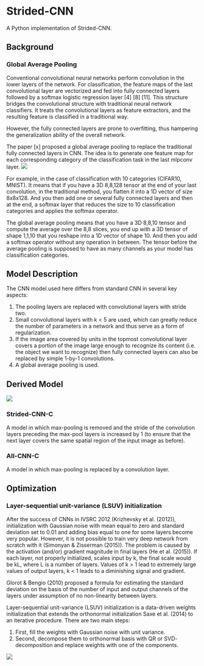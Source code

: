 # Strided-CNN

A Python implementation of Strided-CNN.

## Background
### Global Average Pooling
Conventional convolutional neural networks perform convolution in the lower layers of the network. For classification, the feature maps of the last convolutional layer are vectorized and fed into fully connected layers followed by a softmax logistic regression layer [4] [8] [11]. This structure bridges the convolutional structure with traditional neural network classifiers. It treats the convolutional layers as feature extractors, and the resulting feature is classified in a traditional way.

However, the fully connected layers are prone to overfitting, thus hampering the generalization ability of the overall network. 

The paper [x] proposed a global average pooling to replace the traditional fully connected layers in CNN. The idea is to generate one feature map for each corresponding category of the classification task in the last mlpconv layer. 
![](https://www.researchgate.net/profile/Pantelis_Kaplanoglou/publication/318277197/figure/fig10/AS:513490781966337@1499437150580/Figure-16-Global-average-pooling-layer-replacing-the-fully-connected-layers-The-output.ppm)

For example, in the case of classification with 10 categories (CIFAR10, MNIST). It means that if you have a 3D 8,8,128 tensor at the end of your last convolution, in the traditional method, you flatten it into a 1D vector of size 8x8x128. And you then add one or several fully connected layers and then at the end, a softmax layer that reduces the size to 10 classification categories and applies the softmax operator.

The global average pooling means that you have a 3D 8,8,10 tensor and compute the average over the 8,8 slices, you end up with a 3D tensor of shape 1,1,10 that you reshape into a 1D vector of shape 10. And then you add a softmax operator without any operation in between. The tensor before the average pooling is supposed to have as many channels as your model has classification categories.

## Model Description
The CNN model used here differs from standard CNN in several key aspects:
1. The pooling layers are replaced with convolutional layers with stride two.
2. Small convolutional layers with k < 5 are used, which can greatly reduce the number of parameters in a network and thus serve as a form of regularization.
3. If the image area covered by units in the topmost convolutional layer covers a portion of the image large enough to recognize its content (i.e. the object we want to recognize) then fully connected layers can also be replaced by simple 1-by-1 convolutions.
4. A global average pooling is used.

## Derived Model
![](https://leanote.com/api/file/getImage?fileId=59dbf4b1ab64415777000403)
### Strided-CNN-C
A model in which max-pooling is removed and the stride of the convolution layers preceding the max-pool layers is increased by 1 (to ensure that the next layer covers the same spatial region of the input image as before). 

### All-CNN-C
A model in which max-pooling is replaced by a convolution layer.

## Optimization
### Layer-sequential unit-variance (LSUV) initialization
After the success of CNNs in IVSRC 2012 (Krizhevsky et al. (2012)), initialization with Gaussian noise with mean equal to zero and standard deviation set to 0.01 and adding bias equal to one for some layers become very popular. However, it is not possible to train very deep network from scratch with it (Simonyan & Zisserman (2015)). The problem is caused by the activation (and/or) gradient magnitude in final layers (He et al. (2015)). If each layer, not properly initialized, scales input by k, the final scale would be kL, where L is a number of layers. Values of k > 1 lead to extremely large values of output layers, k < 1 leads to a diminishing signal and gradient.

Glorot & Bengio (2010) proposed a formula for estimating the standard deviation on the basis of the number of input and output channels of the layers under assumption of no non-linearity between layers. 

Layer-sequential unit-variance (LSUV) initialization is a data-driven weights initialization that extends the orthonormal initialization Saxe et al. (2014) to an iterative procedure. There are two main steps:

1. First, fill the weights with Gaussian noise with unit variance. 
2. Second, decompose them to orthonormal basis with QR or SVD- decomposition and replace weights with one of the components.

![](https://leanote.com/api/file/getImage?fileId=59dbf6c1ab6441555200040c)
